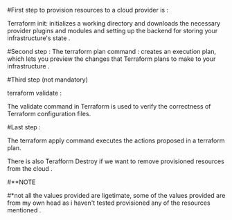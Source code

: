 
#First step to provision resources to a cloud provider is :

Terraform init: initializes a working directory and downloads the necessary provider plugins and modules and setting up the backend for storing your infrastructure's state .

#Second step :
The terraform plan command : creates an execution plan, which lets you preview the changes that Terraform plans to make to your infrastructure .

#Third step (not mandatory)

 terraform validate :

 The validate command in Terraform is used to verify the correctness of Terraform configuration files.

#Last step :

 The terraform apply command executes the actions proposed in a terraform plan.

 There is also Terafform Destroy if we want to remove provisioned resources from the cloud .

#**NOTE 

#*not all the values provided are ligetimate, some of the values provided are from my own head as i haven't tested provisioned any of the resources mentioned .

